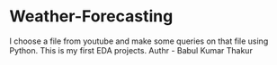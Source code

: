 # Weather-Forecasting
I choose a file from youtube and make some queries on that file using Python.
This is my first EDA projects.
Authr - Babul Kumar Thakur
